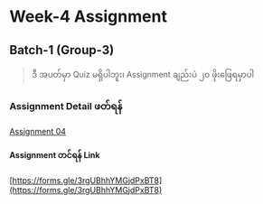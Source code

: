 
# Week-4 Assignment
## Batch-1 (Group-3)

> ဒီ အပတ်မှာ Quiz မရှိပါဘူး၊ Assignment ချည်းပဲ ၂၀ ဖိုးဖြေရမှာပါ

### Assignment Detail ဖတ်ရန်

[Assignment 04](./w4_asm.md)

#### Assignment တင်ရန် Link


[https://forms.gle/3rgUBhhYMGjdPxBT8](https://forms.gle/3rgUBhhYMGjdPxBT8)
